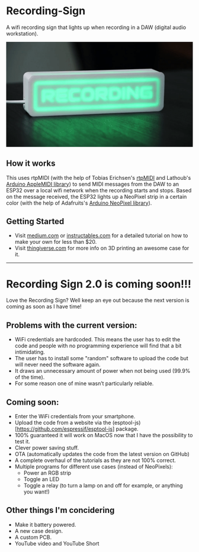 # Recording-Sign
A wifi recording sign that lights up when recording in a DAW (digital audio workstation).

![](images/recording-sign.gif)

## How it works
This uses rtpMIDI (with the help of Tobias Erichsen's [rtpMIDI](https://www.tobias-erichsen.de/software/rtpmidi.html) and Lathoub's [Arduino AppleMIDI library](https://github.com/lathoub/Arduino-AppleMIDI-Library)) to send MIDI messages from the DAW to an ESP32 over a local wifi network when the recording starts and stops. Based on the message received, the ESP32 lights up a NeoPixel strip in a certain color (with the help of Adafruits's [Arduino NeoPixel library](https://github.com/adafruit/Adafruit_NeoPixel)).

## Getting Started
- Visit [medium.com](https://jakesmd.medium.com/how-to-make-a-wifi-recording-sign-for-your-home-studio-f672b03b75f9) or [instructables.com](https://www.instructables.com/Wifi-Recording-Sign-Controlled-by-Your-DAW/) for a detailed tutorial on how to make your own for less than $20.
- Visit [thingiverse.com](https://www.thingiverse.com/thing:4800637) for more info on 3D printing an awesome case for it.

---
# Recording Sign 2.0 is coming soon!!!
Love the Recording Sign? Well keep an eye out because the next version is coming as soon as I have time!
## Problems with the current version:
- WiFi credentials are hardcoded. This means the user has to edit the code and people with no programming experience will find that a bit intimidating.
- The user has to install some "random" software to upload the code but will never need the software again.
- It draws an unnecessary amount of power when not being used (99.9% of the time).
- For some reason one of mine wasn’t particularly reliable.

## Coming soon:
- Enter the WiFi credentials from your smartphone.
- Upload the code from a website via the (esptool-js)[https://github.com/espressif/esptool-js] package.
- 100% guaranteed it will work on MacOS now that I have the possibility to test it.
- Clever power saving stuff.
- OTA (automatically updates the code from the latest version on GitHub)
- A complete overhaul of the tutorials as they are not 100% correct.
- Multiple programs for different use cases (instead of NeoPixels):
  - Power an RGB strip
  - Toggle an LED
  - Toggle a relay (to turn a lamp on and off for example, or anything you want!)

## Other things I'm concidering
- Make it battery powered.
- A new case design.
- A custom PCB.
- YouTube video and YouTube Short
